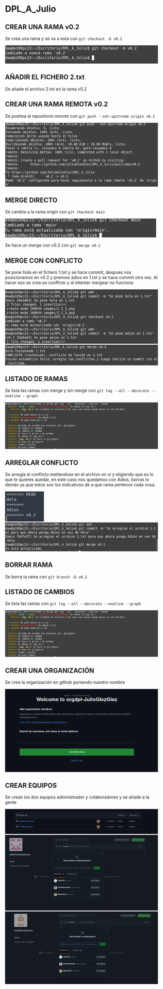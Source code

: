 # DPL_A_Julio

## CREAR UNA RAMA v0.2
Se crea una rama y se va a esta con ```git checkout -b v0.2```

![Image](./images/1_2_1.png)

## AÑADIR EL FICHERO 2.txt
Se añade el archivo 2.txt en la rama v0.2

## CREAR UNA RAMA REMOTA v0.2
Se pushea al repositorio remoto con ```git push --set-upstream origin v0.2```

![Image](./images/1_2_2.png)

## MERGE DIRECTO
Se cambia a la rama origin con ```git checkout main```

![Image](./images/1_2_3.png)

Se hace un merge con v0.2 con ```git merge v0.2```

## MERGE CON CONFLICTO
Se pone hola en el fichero 1.txt y se hace commit, despues nos posicionamos en v0.2 y pnemos adios en 1.txt y se hace commit otra vez. Al hacer eso se crea un conflicto y al intentar mergear no funciona

![Image](./images/1_2_4.png)		
![Image](./images/1_2_5.png)

## LISTADO DE RAMAS
Se lista las ramas con merge y sin merge con ```git log --all --decorate --oneline --graph```

![Image](./images/1_2_8.png)

## ARREGLAR CONFLICTO
Se arregla el conflicto metiendose en el archivo en si y eligiendo que es lo que te quieres quedar, en este caso nos quedamos con Adios, borras lo demás ya que estos son los indicativos de a que rama pertence cada cosa.

![Image](./images/1_2_6.png)		
![Image](./images/1_2_7.png)

## BORRAR RAMA
Se borra la rama con ```git branch -D v0.2```


## LISTADO DE CAMBIOS
Se lista las ramas con ```git log --all --decorate --oneline --graph```

![Image](./images/1_2_8.png)

## CREAR UNA ORGANIZACIÓN
Se crea la organización en github poniendo nuestro nombre

![Image](./images/1_2_9.png)

## CREAR EQUIPOS
Se crean los dos equipos administrador y colaboradores y se añade a la gente

![Image](./images/1_2_10.png)
![Image](./images/1_2_11.png)
![Image](./images/1_2_12.png)